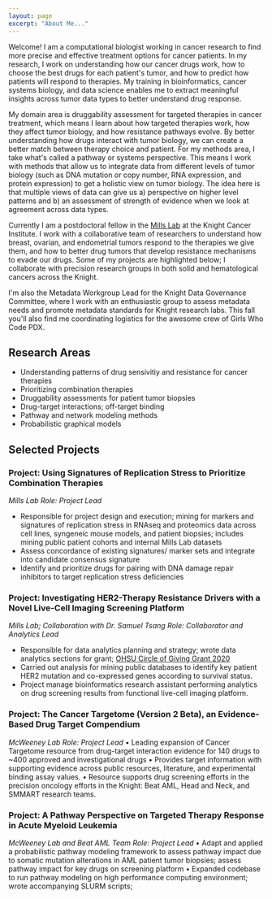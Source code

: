 ```yaml
---
layout: page
excerpt: "About Me..."
---
```


Welcome! I am a computational biologist working in cancer research to find more precise and effective treatment options for cancer patients. In my research, I work on understanding how our cancer drugs work, how to choose the best drugs for each patient's tumor, and how to predict how patients will respond to therapies. My training in bioinformatics, cancer systems biology, and data science enables me to extract meaningful insights across tumor data types to better understand drug response. 

My domain area is druggability assessment for targeted therapies in cancer treatment, which means I learn about how targeted therapies work, how they affect tumor biology, and how resistance pathways evolve. By better understanding how drugs interact with tumor biology, we can create a better match between therapy choice and patient. For my methods area, I take what's called a pathway or systems perspective. This means I work with methods that allow us to integrate data from different levels of tumor biology (such as DNA mutation or copy number, RNA expression, and protein expression) to get a holistic view on tumor biology. The idea here is that multiple views of data can give us a) perspective on higher level patterns and b) an assessment of strength of evidence when we look at agreement across data types. 

Currently I am a postdoctoral fellow in the [Mills Lab](https://www.ohsu.edu/school-of-medicine/mills-lab/people) at the Knight Cancer Institute. I work with a collaborative team of researchers to understand how breast, ovarian, and endometrial tumors respond to the therapies we give them, and how to better drug tumors that develop resistance mechanisms to evade our drugs. Some of my projects are highlighted below; I collaborate with precision research groups in both solid and hematological cancers across the Knight. 


I'm also the Metadata Workgroup Lead for the Knight Data Governance Committee, where I work with an enthusiastic group to assess metadata needs and promote metadata standards for Knight research labs. This fall you'll also find me coordinating logistics for the awesome crew of Girls Who Code PDX. 

## Research Areas
* Understanding patterns of drug sensivitiy and resistance for cancer therapies
* Prioritizing combination therapies
* Druggability assessments for patient tumor biopsies
* Drug-target interactions; off-target binding
* Pathway and network modeling methods
* Probabilistic graphical models

## Selected Projects
### Project: Using Signatures of Replication Stress to Prioritize Combination Therapies
*Mills Lab*
*Role: Project Lead*
* Responsible for project design and execution; mining for markers and signatures of replication stress in RNAseq and proteomics data across cell lines, syngeneic mouse models, and patient biopsies; includes mining public patient cohorts and internal Mills Lab datasets
* Assess concordance of existing signatures/ marker sets and integrate into candidate consensus signature
* Identify and prioritize drugs for pairing with DNA damage repair inhibitors to target replication stress deficiencies

### Project: Investigating HER2-Therapy Resistance Drivers with a Novel Live-Cell Imaging Screening Platform
*Mills Lab; Collaboration with Dr. Samuel Tsang*
*Role: Collaborator and Analytics Lead*
* Responsible for data analytics planning and strategy; wrote data analytics sections for grant; [OHSU Circle of Giving Grant 2020](https://www.ohsu.edu/womens-health/circle-giving) 
* Carried out analysis for mining public databases to identify key patient HER2 mutation and co-expressed genes according to survival status. 
* Project manage bioinformatics research assistant performing analytics on drug screening results from functional live-cell imaging platform. 

### Project: The Cancer Targetome (Version 2 Beta), an Evidence-Based Drug Target Compendium
*McWeeney Lab*
*Role: Project Lead*
•	Leading expansion of Cancer Targetome resource from drug-target interaction evidence for 140 drugs to ~400 approved and investigational drugs
•	Provides target information with supporting evidence across public resources, literature, and experimental binding assay values.
•	Resource supports drug screening efforts in the precision oncology efforts in the Knight: Beat AML, Head and Neck, and SMMART research teams. 

### Project: A Pathway Perspective on Targeted Therapy Response in Acute Myeloid Leukemia
*McWeeney Lab and Beat AML Team*
*Role: Project Lead*
•	Adapt and applied a probabilistic pathway modeling framework to assess pathway impact due to somatic mutation alterations in AML patient tumor biopsies; assess pathway impact for key drugs on screening platform 
•	Expanded codebase to run pathway modeling on high performance computing environment; wrote accompanying SLURM scripts;




